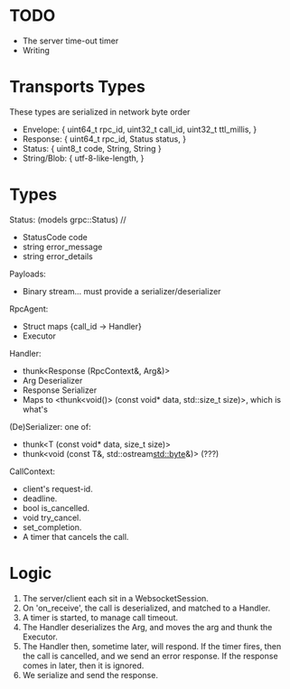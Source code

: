
# TODO
 * The server time-out timer
 * Writing

# Transports Types

These types are serialized in network byte order

 * Envelope:    { uint64_t rpc_id, uint32_t call_id, uint32_t ttl_millis, <payload> }
 * Response:    { uint64_t rpc_id, Status status, <payload> }
 * Status:      { uint8_t code, String, String }
 * String/Blob: { utf-8-like-length, <chars> }

# Types

Status: (models grpc::Status) //
 * StatusCode code
 * string error_message
 * string error_details

Payloads:
 * Binary stream... must provide a serializer/deserializer

RpcAgent:
 * Struct maps {call_id -> Handler}
 * Executor

Handler:
 * thunk<Response (RpcContext&, Arg&)>
 * Arg Deserializer
 * Response Serializer
 * Maps to <thunk<void()> (const void* data, std::size_t size)>,
   which is what's 

(De)Serializer: one of:
 * thunk<T (const void* data, size_t size)>
 * thunk<void (const T&, std::ostream<std::byte>&)> (???)

CallContext:
 * client's request-id.
 * deadline.
 * bool is_cancelled.
 * void try_cancel.
 * set_completion.
 * A timer that cancels the call.

# Logic

 1. The server/client each sit in a WebsocketSession.
 2. On 'on_receive', the call is deserialized, and matched to a Handler.
 3. A timer is started, to manage call timeout.
 4. The Handler deserializes the Arg, and moves the arg and thunk the Executor.
 5. The Handler then, sometime later, will respond.
    If the timer fires, then the call is cancelled, and we send an error response.
    If the response comes in later, then it is ignored.
 6. We serialize and send the response.
 
 
 

